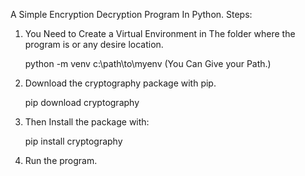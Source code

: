 A Simple Encryption Decryption Program In Python.
Steps:
1. You Need to Create a Virtual Environment in The folder where the program is or any desire location.

   python -m venv c:\path\to\myenv (You Can Give your Path.)

2. Download the cryptography package with pip.

      pip download cryptography

3. Then Install the package with:

   pip install cryptography

4. Run the program.
